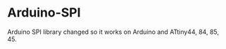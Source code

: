 Arduino-SPI
===========

Arduino SPI library changed so it works on Arduino and ATtiny44, 84, 85, 45.
